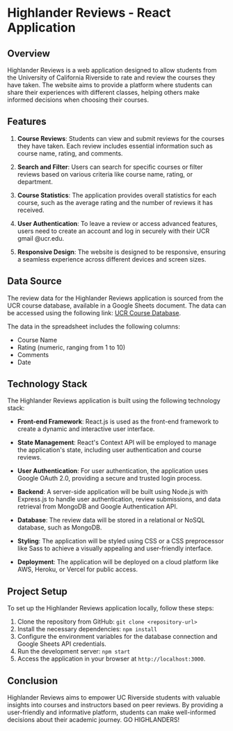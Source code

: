 # Highlander Reviews - React Application

## Overview

Highlander Reviews is a web application designed to allow students from the University of California Riverside to rate and review the courses they have taken. The website aims to provide a platform where students can share their experiences with different classes, helping others make informed decisions when choosing their courses.

## Features

1. **Course Reviews**: Students can view and submit reviews for the courses they have taken. Each review includes essential information such as course name, rating, and comments.

2. **Search and Filter**: Users can search for specific courses or filter reviews based on various criteria like course name, rating, or department.

3. **Course Statistics**: The application provides overall statistics for each course, such as the average rating and the number of reviews it has received.

4. **User Authentication**: To leave a review or access advanced features, users need to create an account and log in securely with their UCR gmail @ucr.edu.

5. **Responsive Design**: The website is designed to be responsive, ensuring a seamless experience across different devices and screen sizes.

## Data Source

The review data for the Highlander Reviews application is sourced from the UCR course database, available in a Google Sheets document. The data can be accessed using the following link: [UCR Course Database](https://docs.google.com/spreadsheets/d/1qiy_Oi8aFiPmL4QSTR3zHe74kmvc6e_159L1mAUUlU0/edit#gid=0).

The data in the spreadsheet includes the following columns:
- Course Name
- Rating (numeric, ranging from 1 to 10)
- Comments
- Date

## Technology Stack

The Highlander Reviews application is built using the following technology stack:

- **Front-end Framework**: React.js is used as the front-end framework to create a dynamic and interactive user interface.

- **State Management**: React's Context API will be employed to manage the application's state, including user authentication and course reviews.

- **User Authentication**: For user authentication, the application uses Google OAuth 2.0, providing a secure and trusted login process.

- **Backend**: A server-side application will be built using Node.js with Express.js to handle user authentication, review submissions, and data retrieval from MongoDB and Google Authentication API.

- **Database**: The review data will be stored in a relational or NoSQL database, such as MongoDB.

- **Styling**: The application will be styled using CSS or a CSS preprocessor like Sass to achieve a visually appealing and user-friendly interface.

- **Deployment**: The application will be deployed on a cloud platform like AWS, Heroku, or Vercel for public access.

## Project Setup

To set up the Highlander Reviews application locally, follow these steps:

1. Clone the repository from GitHub: `git clone <repository-url>`
2. Install the necessary dependencies: `npm install`
3. Configure the environment variables for the database connection and Google Sheets API credentials.
4. Run the development server: `npm start`
5. Access the application in your browser at `http://localhost:3000`.

## Conclusion

Highlander Reviews aims to empower UC Riverside students with valuable insights into courses and instructors based on peer reviews. By providing a user-friendly and informative platform, students can make well-informed decisions about their academic journey. GO HIGHLANDERS!